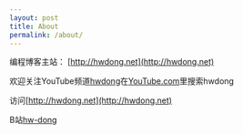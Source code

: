 ```yaml
---
layout: post
title: About
permalink: /about/
---
```


编程博客主站： [http://hwdong.net](http://hwdong.net)

欢迎关注YouTube频道[hwdong](https://www.youtube.com/channel/UCIJLimsCMSfc3wHmevgj8Ng)在[YouTube.com](http://youtube.com)里搜索hwdong

访问[http://hwdong.net](http://hwdong.net)

B站[hw-dong](https://space.bilibili.com/281453312)
